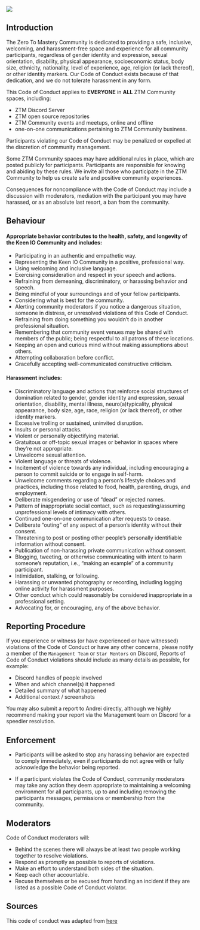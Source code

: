 ![](https://media.discordapp.net/attachments/635782799017771008/708029710814412871/ZTMCC.png)

## Introduction
The Zero To Mastery Community is dedicated to providing a safe, inclusive, welcoming, and harassment-free space and experience for all community participants, regardless of gender identity and expression, sexual orientation, disability, physical appearance, socioeconomic status, body size, ethnicity, nationality, level of experience, age, religion (or lack thereof), or other identity markers. Our Code of Conduct exists because of that dedication, and we do not tolerate harassment in any form. 

This Code of Conduct applies to __**EVERYONE**__ in **ALL** ZTM Community spaces, including:
 - ZTM Discord Server
 - ZTM open source repositories
 - ZTM Community events and meetups, online and offline
 - one-on-one communications pertaining to ZTM Community business. 
 
 Participants violating our Code of Conduct may be penalized or expelled at the discretion of community management.

Some ZTM Community spaces may have additional rules in place, which are posted publicly for participants. Participants are responsible for knowing and abiding by these rules. We invite all those who participate in the ZTM Community to help us create safe and positive community experiences.

Consequences for noncompliance with the Code of Conduct may include a discussion with moderators, mediation with the participant you may have harassed, or as an absolute last resort, a ban from the community.

## Behaviour
#### Appropriate behavior contributes to the health, safety, and longevity of the Keen IO Community and includes:
 - Participating in an authentic and empathetic way.
 - Representing the Keen IO Community in a positive, professional way.
 - Using welcoming and inclusive language.
 - Exercising consideration and respect in your speech and actions.
 - Refraining from demeaning, discriminatory, or harassing behavior and speech.
 - Being mindful of your surroundings and of your fellow participants.
 - Considering what is best for the community.
 - Alerting community moderators if you notice a dangerous situation, someone in distress, or unresolved violations of this Code of Conduct.
 - Refraining from doing something you wouldn’t do in another professional situation.
 - Remembering that community event venues may be shared with members of the public; being respectful to all patrons of these locations.
 - Keeping an open and curious mind without making assumptions about others.
 - Attempting collaboration before conflict.
 - Gracefully accepting well-communicated constructive criticism.

#### Harassment includes:
 - Discriminatory language and actions that reinforce social structures of domination related to gender, gender identity and expression, sexual orientation, disability, mental illness, neuro(a)typicality, physical appearance, body size, age, race, religion (or lack thereof), or other identity markers.
 - Excessive trolling or sustained, uninvited disruption.
 - Insults or personal attacks.
 - Violent or personally objectifying material.
 - Gratuitous or off-topic sexual images or behavior in spaces where they’re not appropriate.
 - Unwelcome sexual attention.
 - Violent language or threats of violence.
 - Incitement of violence towards any individual, including encouraging a person to commit suicide or to engage in self-harm.
 - Unwelcome comments regarding a person’s lifestyle choices and practices, including those related to food, health, parenting, drugs, and employment.
 - Deliberate misgendering or use of “dead” or rejected names.
 - Pattern of inappropriate social contact, such as requesting/assuming unprofessional levels of intimacy with others.
 - Continued one-on-one communication after requests to cease.
 - Deliberate “outing” of any aspect of a person’s identity without their consent.
 - Threatening to post or posting other people’s personally identifiable information without consent.
 - Publication of non-harassing private communication without consent.
 - Blogging, tweeting, or otherwise communicating with intent to harm someone’s reputation, i.e., “making an example” of a community participant.
 - Intimidation, stalking, or following.
 - Harassing or unwanted photography or recording, including logging online activity for harassment purposes.
 - Other conduct which could reasonably be considered inappropriate in a professional setting.
 - Advocating for, or encouraging, any of the above behavior.
 
 ## Reporting Procedure
 If you experience or witness (or have experienced or have witnessed) violations of the Code of Conduct or have any other concerns, please notify a member of the `Management Team` or `Star Mentors` on Discord, Reports of Code of Conduct violations should include as many details as possible, for example:
 - Discord handles of people involved
 - When and which channel(s) it happened
 - Detailed summary of what happened
 - Additional context / screenshots

You may also submit a report to Andrei directly, although we highly recommend making your report via the Management team on Discord for a speedier resolution. 

## Enforcement
 - Participants will be asked to stop any harassing behavior are expected to comply immediately, even if participants do not agree with or fully acknowledge the behavior being reported.

 - If a participant violates the Code of Conduct, community moderators may take any action they deem appropriate to maintaining a welcoming environment for all participants, up to and including removing the participants messages, permissions or membership from the community. 
 
## Moderators
Code of Conduct moderators will:
 - Behind the scenes there will always be at least two people working together to resolve violations.
 - Respond as promptly as possible to reports of violations.
 - Make an effort to understand both sides of the situation.
 - Keep each other accountable.
 - Recuse themselves or be excused from handling an incident if they are listed as a possible Code of Conduct violator.
 
 
 
 ## Sources
 This code of conduct was adapted from [here](https://github.com/keen/community-code-of-conduct/blob/master/long-form-code-of-conduct.md)
 
